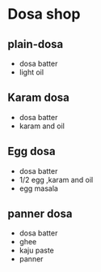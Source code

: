 # Dosa shop

## plain-dosa
* dosa batter
* light oil

## Karam dosa
* dosa batter
* karam and oil

## Egg dosa
* dosa batter
* 1/2 egg ,karam and oil
* egg masala
## panner dosa
* dosa batter
* ghee
* kaju paste
* panner